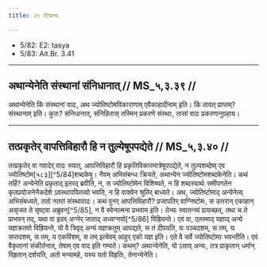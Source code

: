 ```yaml
---
title: २९ टिप्पन्यः

---
```

- 5/82: E2: tasya
- 5/83: Ait.Br. 3.41

____________________________________________


## अथान्येनेति संस्थानां संनिधानात् // MS_५,३.३९ //

अथान्येनेति किं संस्थानां वादः, अथ ज्योतिष्टोमविकाराणाम् एवैकाहादीनाम् इति। किं तावत् प्राप्तम्? संस्थानाम् इति। कुतः? संनिधानात्, संनिहितास् तस्मिन् प्रकरणे संस्थाः, तासां वादः प्रकरणानुग्रहाय।


____________________________________________


## तत्प्रकृतेर् वापत्तिविहारौ हि न तुल्येषूपपद्येते // MS_५,३.४० //

तत्प्रकृतेर् वा गवादेर् वादः स्यात्, आपत्तिविहारौ हि प्रकृतिविकारमात्रेषूपपद्येते, न तुल्यशब्देष्व् एव ज्योतिष्टोम[५८३][^5/84]शब्दकेषु। नैवम् अभिसंबन्धः क्रियते, अथान्येन ज्योतिष्टोमशब्दकेनेति। कथं तर्हि? अन्येनेति प्रकृताद् इतरद् ब्रवीति, न, स ज्योतिष्टोमेन विशिष्यते, न हि शब्दस्यार्थः समीपगतेन कृतप्रयोजनेनैकदेशे ऽवस्थापयितव्यो भवति, न हि वाक्येन श्रुतिर् बाध्यते। अथ, ज्योतिष्टोमाद् अन्येनेत्य् अभिसंबध्यते, ततो नतरां संस्थावादः। कथं पुनर् आपत्तिविहारौ? प्रजापतिर् वाग्निष्टोमः, स उत्तरान् एकाहान् असृजत ते सृष्ट्वा अब्रुवन्[^5/85], न वै स्वेनात्मना प्रभवाम इति। तेभ्यः स्वातन्त्र्यं प्रायच्छत्, तथा च ते प्राभवन् तद्, यथा वा इदम् अग्नेर् जाताद् अध्यग्नयो[^5/86] विह्रियन्ते। एवं वा, एतस्माद् यज्ञाद् अन्ये यज्ञक्रतवो विह्रियन्ते, यो वै त्रिवृद् अन्यं यज्ञक्रतुम् आपद्यते, स तं दीपयति, यः पञ्चदशम्, स तम्, यः सप्तदशम्, स तम्, य एकविंशम्, स तम् इत्येवम् आहुर् एको यज्ञ इति। एते वै सर्वे ज्योतिष्टोमाः भवन्तीति। एवं वैकृतानां संकीर्तनात्, तेषाम् एव वाद इति गम्यते। कथम्? अथान्येनेति, यो ऽसाव् अन्यः, तत्र प्राकृतान् धर्मान् विहृतान् दर्शयति, अतो मन्यामहे, यस्य यतो विहृतिः, तेनान्येनेति।
